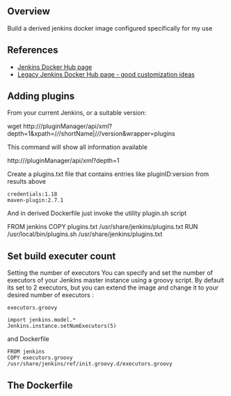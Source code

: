 ## Overview

Build a derived jenkins docker image configured specifically for my use

## References

* [Jenkins Docker Hub page](https://hub.docker.com/r/jenkins/jenkins/)
* [Legacy Jenkins Docker Hub page - good customization ideas](https://hub.docker.com/_/jenkins/)


## Adding plugins

From your current Jenkins, or a suitable version:

wget http://<jenkins>/pluginManager/api/xml?depth=1&xpath=/*/*/shortName|/*/*/version&wrapper=plugins

This command will show all information available

http://<jenkins>/pluginManager/api/xml?depth=1

Create a plugins.txt file that contains entries like pluginID:version from results above

```
credentials:1.18
maven-plugin:2.7.1
```

And in derived Dockerfile just invoke the utility plugin.sh script

FROM jenkins
COPY plugins.txt /usr/share/jenkins/plugins.txt
RUN /usr/local/bin/plugins.sh /usr/share/jenkins/plugins.txt

## Set build executer count

Setting the number of executors
You can specify and set the number of executors of your Jenkins master instance using a groovy script. By default its set to 2 executors, but you can extend the image and change it to your desired number of executors :

```
executors.groovy

import jenkins.model.*
Jenkins.instance.setNumExecutors(5)
```
and Dockerfile
```
FROM jenkins
COPY executors.groovy /usr/share/jenkins/ref/init.groovy.d/executors.groovy
```

## The Dockerfile
